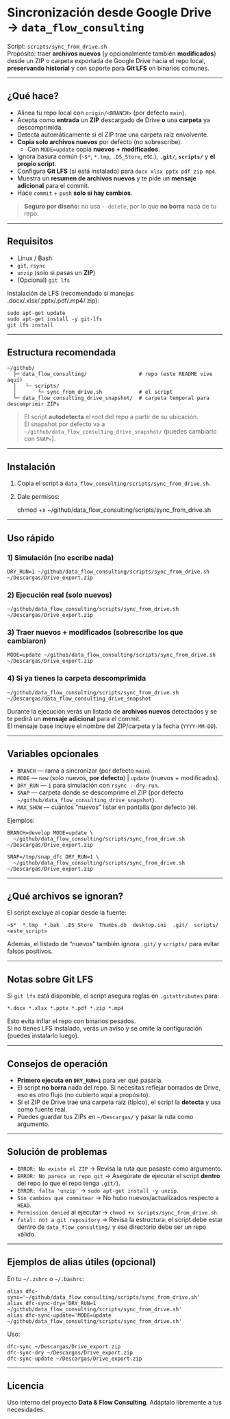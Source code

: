 # Sincronización desde Google Drive → `data_flow_consulting`

Script: `scripts/sync_from_drive.sh`  
Propósito: traer **archivos nuevos** (y opcionalmente también **modificados**) desde un ZIP o carpeta exportada de Google Drive hacia el repo local, **preservando historial** y con soporte para **Git LFS** en binarios comunes.

---

## ¿Qué hace?

- Alinea tu repo local con `origin/<BRANCH>` (por defecto `main`).
- Acepta como **entrada** un **ZIP** descargado de Drive **o** una **carpeta** ya descomprimida.
- Detecta automáticamente si el ZIP trae una carpeta raíz envolvente.
- **Copia solo archivos nuevos** por defecto (no sobrescribe).  
  - Con `MODE=update` copia **nuevos + modificados**.
- Ignora basura común (`~$*`, `*.tmp`, `.DS_Store`, etc.), **`.git/`**, **`scripts/`** y **el propio script**.
- Configura **Git LFS** (si está instalado) para `docx xlsx pptx pdf zip mp4`.
- Muestra un **resumen de archivos nuevos** y te pide un **mensaje adicional** para el commit.
- Hace `commit` + `push` **solo si hay cambios**.

> **Seguro por diseño:** no usa `--delete`, por lo que **no borra** nada de tu repo.

---

## Requisitos

- Linux / Bash
- `git`, `rsync`
- `unzip` (solo si pasas un **ZIP**)
- (Opcional) `git lfs`

Instalación de LFS (recomendado si manejas .docx/.xlsx/.pptx/.pdf/.mp4/.zip):

    sudo apt-get update
    sudo apt-get install -y git-lfs
    git lfs install

---

## Estructura recomendada

    ~/github/
      ├─ data_flow_consulting/                 # repo (este README vive aquí)
      │   └─ scripts/
      │       └─ sync_from_drive.sh            # el script
      └─ data_flow_consulting_drive_snapshot/  # carpeta temporal para descomprimir ZIPs

> El script **autodetecta** el root del repo a partir de su ubicación.  
> El snapshot por defecto va a `~/github/data_flow_consulting_drive_snapshot/` (puedes cambiarlo con `SNAP=`).

---

## Instalación

1) Copia el script a `data_flow_consulting/scripts/sync_from_drive.sh`.  
2) Dale permisos:

    chmod +x ~/github/data_flow_consulting/scripts/sync_from_drive.sh

---

## Uso rápido

### 1) Simulación (no escribe nada)

    DRY_RUN=1 ~/github/data_flow_consulting/scripts/sync_from_drive.sh ~/Descargas/Drive_export.zip

### 2) Ejecución real (solo **nuevos**)

    ~/github/data_flow_consulting/scripts/sync_from_drive.sh ~/Descargas/Drive_export.zip

### 3) Traer **nuevos + modificados** (sobrescribe los que cambiaron)

    MODE=update ~/github/data_flow_consulting/scripts/sync_from_drive.sh ~/Descargas/Drive_export.zip

### 4) Si ya tienes la **carpeta descomprimida**

    ~/github/data_flow_consulting/scripts/sync_from_drive.sh ~/Descargas/data_flow_consulting_drive_snapshot

Durante la ejecución verás un listado de **archivos nuevos** detectados y se te pedirá un **mensaje adicional** para el commit.  
El mensaje base incluye el nombre del ZIP/carpeta y la fecha (`YYYY-MM-DD`).

---

## Variables opcionales

- `BRANCH` — rama a sincronizar (por defecto `main`).
- `MODE` — `new` (solo nuevos, **por defecto**) | `update` (nuevos + modificados).
- `DRY_RUN` — `1` para simulación con `rsync --dry-run`.
- `SNAP` — carpeta donde se descomprime el ZIP (por defecto `~/github/data_flow_consulting_drive_snapshot`).
- `MAX_SHOW` — cuántos “nuevos” listar en pantalla (por defecto `30`).

Ejemplos:

    BRANCH=develop MODE=update \
      ~/github/data_flow_consulting/scripts/sync_from_drive.sh ~/Descargas/Drive_export.zip

    SNAP=/tmp/snap_dfc DRY_RUN=1 \
      ~/github/data_flow_consulting/scripts/sync_from_drive.sh ~/Descargas/Drive_export.zip

---

## ¿Qué archivos se ignoran?

El script excluye al copiar desde la fuente:

    ~$*  *.tmp  *.bak  .DS_Store  Thumbs.db  desktop.ini  .git/  scripts/  <este_script>

Además, el listado de “nuevos” también ignora `.git/` y `scripts/` para evitar falsos positivos.

---

## Notas sobre Git LFS

Si `git lfs` está disponible, el script asegura reglas en `.gitattributes` para:

    *.docx *.xlsx *.pptx *.pdf *.zip *.mp4

Esto evita inflar el repo con binarios pesados.  
Si no tienes LFS instalado, verás un aviso y se omite la configuración (puedes instalarlo luego).

---

## Consejos de operación

- **Primero ejecuta en `DRY_RUN=1`** para ver qué pasaría.
- El script **no borra** nada del repo. Si necesitas reflejar borrados de Drive, eso es otro flujo (no cubierto aquí a propósito).
- Si el ZIP de Drive trae una carpeta raíz (típico), el script la **detecta** y usa como fuente real.
- Puedes guardar tus ZIPs en `~/Descargas/` y pasar la ruta como argumento.

---

## Solución de problemas

- `ERROR: No existe el ZIP` → Revisa la ruta que pasaste como argumento.
- `ERROR: No parece un repo git` → Asegúrate de ejecutar el script **dentro** del repo (o que el repo tenga `.git/`).
- `ERROR: falta 'unzip'` → `sudo apt-get install -y unzip`.
- `Sin cambios que commitear` → No hubo nuevos/actualizados respecto a `HEAD`.
- `Permission denied` al ejecutar → `chmod +x scripts/sync_from_drive.sh`.
- `fatal: not a git repository` → Revisa la estructura: el script debe estar dentro de `data_flow_consulting/` y ese directorio debe ser un repo válido.

---

## Ejemplos de alias útiles (opcional)

En tu `~/.zshrc` o `~/.bashrc`:

    alias dfc-sync='~/github/data_flow_consulting/scripts/sync_from_drive.sh'
    alias dfc-sync-dry='DRY_RUN=1 ~/github/data_flow_consulting/scripts/sync_from_drive.sh'
    alias dfc-sync-update='MODE=update ~/github/data_flow_consulting/scripts/sync_from_drive.sh'

Uso:

    dfc-sync ~/Descargas/Drive_export.zip
    dfc-sync-dry ~/Descargas/Drive_export.zip
    dfc-sync-update ~/Descargas/Drive_export.zip

---

## Licencia

Uso interno del proyecto **Data & Flow Consulting**. Adáptalo libremente a tus necesidades.
